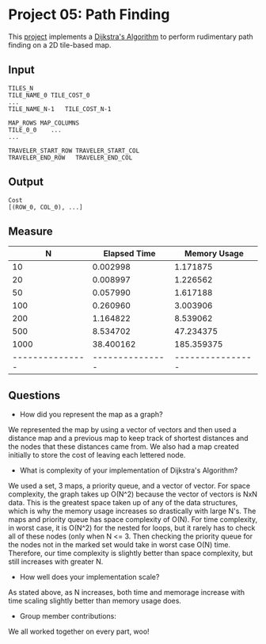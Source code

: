 Project 05: Path Finding
========================

This [project] implements a [Dijkstra's Algorithm] to perform rudimentary path
finding on a 2D tile-based map.

[project]:              https://www3.nd.edu/~pbui/teaching/cse.30331.fa16/project05.html
[Dijkstra's Algorithm]: https://en.wikipedia.org/wiki/Dijkstra%27s_algorithm


Input
-----

    TILES_N
    TILE_NAME_0	TILE_COST_0
    ...
    TILE_NAME_N-1	TILE_COST_N-1

    MAP_ROWS MAP_COLUMNS
    TILE_0_0    ...
    ...

    TRAVELER_START_ROW TRAVELER_START_COL
    TRAVELER_END_ROW   TRAVELER_END_COL

Output
------

    Cost
    [(ROW_0, COL_0), ...]

Measure
--------

| N             | Elapsed Time  | Memory Usage   |
|---------------|---------------|----------------|
| 10            | 0.002998      | 1.171875       |
| 20            | 0.008997      | 1.226562       |
| 50            | 0.057990      | 1.617188       |
| 100           | 0.260960      | 3.003906       |
| 200           | 1.164822      | 8.539062       |
| 500           | 8.534702      | 47.234375      |
| 1000          | 38.400162     | 185.359375     |
|---------------|---------------|----------------|

Questions
----------

* How did you represent the map as a graph?

We represented the map by using a vector of vectors and then used a distance map and a previous map to keep track of shortest distances and the nodes that these distances came from. We also had a map created initially to store the cost of leaving each lettered node.

* What is complexity of your implementation of Dijkstra's Algorithm?

We used a set, 3 maps, a priority queue, and a vector of vector. For space complexity, the graph takes up O(N^2) because the vector of vectors is NxN data. This is the greatest space taken up of any of the data structures, which is why the memory usage increases so drastically with large N's. The maps and priority queue has space complexity of O(N). For time complexity, in worst case, it is O(N^2) for the nested for loops, but it rarely has to check all of these nodes (only when N <= 3. Then checking the priority queue for the nodes not in the marked set would take in worst case O(N) time. Therefore, our time complexity is slightly better than space complexity, but still increases with greater N.

* How well does your implementation scale?

As stated above, as N increases, both time and memorage increase with time scaling slightly better than memory usage does.

* Group member contributions:

We all worked together on every part, woo!
